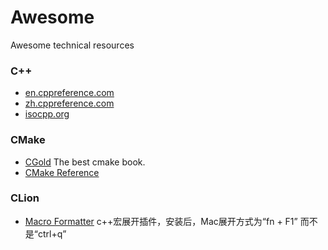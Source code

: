 # Awesome
Awesome technical resources 

### C++
  - [en.cppreference.com](https://en.cppreference.com)
  - [zh.cppreference.com](https://zh.cppreference.com)
  - [isocpp.org](https://isocpp.org)
  
### CMake
  - [CGold](https://cgold.readthedocs.io/) The best cmake book.
  - [CMake Reference](https://cmake.org/cmake/help/latest/)

### CLion
  - [Macro Formatter](https://github.com/itechbear/CLion-MacroFormatter) c++宏展开插件，安装后，Mac展开方式为“fn + F1” 而不是“ctrl+q”
